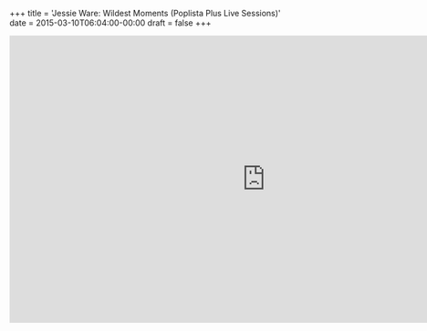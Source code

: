 +++
title = 'Jessie Ware: Wildest Moments (Poplista Plus Live Sessions)'
date = 2015-03-10T06:04:00-00:00
draft = false
+++

<iframe width="896" height="504" src="https://www.youtube.com/embed/CUuRxElByhI?si=K-pe2rdd4zI-EuU-" title="YouTube video player" frameborder="0" allow="accelerometer; autoplay; clipboard-write; encrypted-media; gyroscope; picture-in-picture; web-share" referrerpolicy="strict-origin-when-cross-origin" allowfullscreen></iframe>
